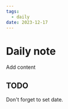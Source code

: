 ```yaml
---
tags:
  - daily
date: 2023-12-17
---
```


# Daily note

Add content

## TODO

Don't forget to set date.